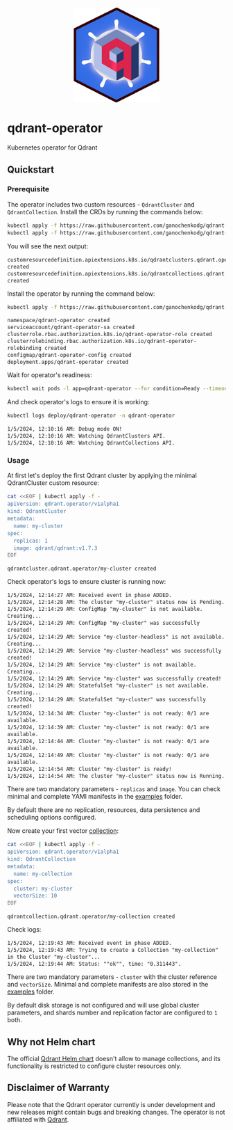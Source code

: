 <p style="text-align:center;" align="center">
  <img src="resources/logo.png" width="200"/></a>  
</p>

# qdrant-operator
Kubernetes operator for Qdrant

## Quickstart

### Prerequisite

The operator includes two custom resources - `QdrantCluster` and `QdrantCollection`. Install the CRDs by running the commands below:

```bash
kubectl apply -f https://raw.githubusercontent.com/ganochenkodg/qdrant-operator/main/deploy/crds/crd-qdrantcluster.yaml
kubectl apply -f https://raw.githubusercontent.com/ganochenkodg/qdrant-operator/main/deploy/crds/crd-qdrantcollection.yaml
```

You will see the next output:

```console
customresourcedefinition.apiextensions.k8s.io/qdrantclusters.qdrant.operator created
customresourcedefinition.apiextensions.k8s.io/qdrantcollections.qdrant.operator created
```

Install the operator by running the command below:

```bash
kubectl apply -f https://raw.githubusercontent.com/ganochenkodg/qdrant-operator/main/deploy/operator.yaml
```

```console
namespace/qdrant-operator created
serviceaccount/qdrant-operator-sa created
clusterrole.rbac.authorization.k8s.io/qdrant-operator-role created
clusterrolebinding.rbac.authorization.k8s.io/qdrant-operator-rolebinding created
configmap/qdrant-operator-config created
deployment.apps/qdrant-operator created
```

Wait for operator's readiness:

```bash
kubectl wait pods -l app=qdrant-operator --for condition=Ready --timeout=300s -n qdrant-operator
```

And check operator's logs to ensure it is working:

```bash
kubectl logs deploy/qdrant-operator -n qdrant-operator
```

```console
1/5/2024, 12:10:16 AM: Debug mode ON!
1/5/2024, 12:10:16 AM: Watching QdrantClusters API.
1/5/2024, 12:10:16 AM: Watching QdrantCollections API.
```

### Usage

At first let's deploy the first Qdrant cluster by applying the minimal QdrantCluster custom resource:

```bash
cat <<EOF | kubectl apply -f -
apiVersion: qdrant.operator/v1alpha1
kind: QdrantCluster
metadata:
  name: my-cluster
spec:
  replicas: 1
  image: qdrant/qdrant:v1.7.3
EOF
```

```console
qdrantcluster.qdrant.operator/my-cluster created
```

Check operator's logs to ensure cluster is running now:

```console
1/5/2024, 12:14:27 AM: Received event in phase ADDED.
1/5/2024, 12:14:28 AM: The cluster "my-cluster" status now is Pending.
1/5/2024, 12:14:29 AM: ConfigMap "my-cluster" is not available. Creating...
1/5/2024, 12:14:29 AM: ConfigMap "my-cluster" was successfully created!
1/5/2024, 12:14:29 AM: Service "my-cluster-headless" is not available. Creating...
1/5/2024, 12:14:29 AM: Service "my-cluster-headless" was successfully created!
1/5/2024, 12:14:29 AM: Service "my-cluster" is not available. Creating...
1/5/2024, 12:14:29 AM: Service "my-cluster" was successfully created!
1/5/2024, 12:14:29 AM: StatefulSet "my-cluster" is not available. Creating...
1/5/2024, 12:14:29 AM: StatefulSet "my-cluster" was successfully created!
1/5/2024, 12:14:34 AM: Cluster "my-cluster" is not ready: 0/1 are available.
1/5/2024, 12:14:39 AM: Cluster "my-cluster" is not ready: 0/1 are available.
1/5/2024, 12:14:44 AM: Cluster "my-cluster" is not ready: 0/1 are available.
1/5/2024, 12:14:49 AM: Cluster "my-cluster" is not ready: 0/1 are available.
1/5/2024, 12:14:54 AM: Cluster "my-cluster" is ready!
1/5/2024, 12:14:54 AM: The cluster "my-cluster" status now is Running.
```

There are two mandatory parameters - `replicas` and `image`. You can check minimal and complete YAMl manifests in the [examples](examples) folder.

By default there are no replication, resources, data persistence and scheduling options configured.

Now create your first vector [collection](https://qdrant.tech/documentation/concepts/collections/):

```bash
cat <<EOF | kubectl apply -f -
apiVersion: qdrant.operator/v1alpha1
kind: QdrantCollection
metadata:
  name: my-collection
spec:
  cluster: my-cluster
  vectorSize: 10
EOF
```

```console
qdrantcollection.qdrant.operator/my-collection created
```

Check logs:

```console
1/5/2024, 12:19:43 AM: Received event in phase ADDED.
1/5/2024, 12:19:43 AM: Trying to create a Collection "my-collection" in the Cluster "my-cluster"...
1/5/2024, 12:19:44 AM: Status: ""ok"", time: "0.311443".
```

There are two mandatory parameters - `cluster` with the cluster reference and `vectorSize`. Minimal and complete manifests are also stored in the [examples](examples) folder.

By default disk storage is not configured and will use global cluster parameters, and shards number and replication factor are configured to `1` both.

## Why not Helm chart

The official [Qdrant Helm chart](https://github.com/qdrant/qdrant-helm) doesn't allow to manage collections, and its functionality is restricted to configure cluster resources only.

## Disclaimer of Warranty

Please note that the Qdrant operator currently is under development and new releases might contain bugs and breaking changes. The operator is not affiliated with [Qdrant](https://github.com/qdrant/).
